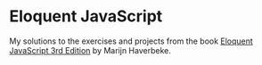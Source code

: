 # Eloquent JavaScript
My solutions to the exercises and projects from the book [Eloquent JavaScript 3rd Edition](https://eloquentjavascript.net) by Marijn Haverbeke.